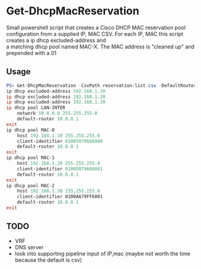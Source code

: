 # Get-DhcpMacReservation
Small powershell script that creates a Cisco DHCP MAC reservation pool configuration from a 
supplied IP, MAC CSV. For each IP, MAC this script creates a ip dhcp excluded-address and  
a matching dhcp pool named MAC-X. The MAC address is "cleaned up" and prepended with a 01  

## Usage
``` Powershell
PS> Get-DhcpMacReservation -CsvPath reservation-list.csv -DefaultRouter 10.0.0.1 -NetworkIp 10.0.0.0 -NetworkMask 255.255.255.0 -PoolName LAN-INTER
ip dhcp excluded-address 192.168.1.10
ip dhcp excluded-address 192.168.1.20
ip dhcp excluded-address 192.168.1.30
ip dhcp pool LAN-INTER
    network 10.0.0.0 255.255.255.0
    default-router 10.0.0.1
exit
ip dhcp pool MAC-0
    host 192.168.1.10 255.255.255.0
    client-identifier 01005079666800
    default-router 10.0.0.1
exit
ip dhcp pool MAC-1
    host 192.168.1.20 255.255.255.0
    client-identifier 01005079666801
    default-router 10.0.0.1
exit
ip dhcp pool MAC-2
    host 192.168.1.30 255.255.255.0
    client-identifier 0100AA79FF6801
    default-router 10.0.0.1
exit
```

## TODO
- VRF
- DNS server
- look into supporting pipeline input of IP,mac (maybe not worth the time because the default is csv)



